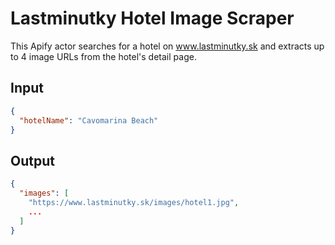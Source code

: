 # Lastminutky Hotel Image Scraper

This Apify actor searches for a hotel on www.lastminutky.sk and extracts up to 4 image URLs from the hotel's detail page.

## Input

```json
{
  "hotelName": "Cavomarina Beach"
}
```

## Output

```json
{
  "images": [
    "https://www.lastminutky.sk/images/hotel1.jpg",
    ...
  ]
}
```
